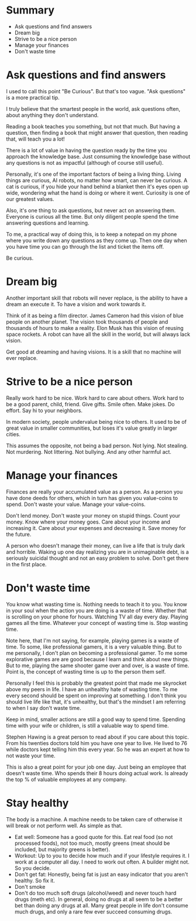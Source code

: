# Summary

* Ask questions and find answers
* Dream big
* Strive to be a nice person
* Manage your finances
* Don't waste time

# Ask questions and find answers

I used to call this point "Be Curious". But that's too vague. "Ask questions" is a more practical tip.

I truly believe that the smartest people in the world, ask questions often, about anything they don't understand.

Reading a book teaches you something, but not that much. But having a question, then finding a book that might answer that question, then reading that, will teach you a lot!

There is a lot of value in having the question ready by the time you approach the knowledge base. Just consuming the knowledge base without any questions is not as impactful (although of course still useful).

Personally, it's one of the important factors of being a living thing. Living things are curious, AI robots, no matter how smart, can never be curious. A cat is curious, if you hide your hand behind a blanket then it's eyes open up wide, wondering what the hand is doing or where it went. Curiosity is one of our greatest values.

Also, it's one thing to ask questions, but never act on answering them. Everyone is curious all the time. But only diligent people spend the time answering questions and learning.

To me, a practical way of doing this, is to keep a notepad on my phone where you write down any questions as they come up. Then one day when you have time you can go through the list and ticket the items off.

Be curious.

# Dream big

Another important skill that robots will never replace, is the ability to have a dream an execute it. To have a vision and work towards it.

Think of it as being a film director. James Cameron had this vision of blue people on another planet. The vision took thousands of people and thousands of hours to make a reality. Elon Musk has this vision of reusing space rockets. A robot can have all the skill in the world, but will always lack vision.

Get good at dreaming and having visions. It is a skill that no machine will ever replace.

# Strive to be a nice person

Really work hard to be nice. Work hard to care about others. Work hard to be a good parent, child, friend. Give gifts. Smile often. Make jokes. Do effort. Say hi to your neighbors.

In modern society, people undervalue being nice to others. It used to be of great value in smaller communities, but loses it's value greatly in larger cities.

This assumes the opposite, not being a bad person. Not lying. Not stealing. Not murdering. Not littering. Not bullying. And any other harmful act.

# Manage your finances

Finances are really your accumulated value as a person. As a person you have done deeds for others, which in turn has given you value-coins to spend. Don't waste your value. Manage your value-coins.

Don't lend money. Don't waste your money on stupid things. Count your money. Know where your money goes. Care about your income and increasing it. Care about your expenses and decreasing it. Save money for the future.

A person who doesn't manage their money, can live a life that is truly dark and horrible. Waking up one day realizing you are in unimaginable debt, is a seriously suicidal thought and not an easy problem to solve. Don't get there in the first place.

# Don't waste time

You know what wasting time is. Nothing needs to teach it to you. You know in your soul when the action you are doing is a waste of time. Whether that is scrolling on your phone for hours. Watching TV all day every day. Playing games all the time. Whatever your concept of wasting time is. Stop wasting time.

Note here, that I'm not saying, for example, playing games is a waste of time. To some, like professional gamers, it is a very valuable thing. But to me personally, I don't plan on becoming a professional gamer. To me some explorative games are are good because I learn and think about new things. But to me, playing the same shooter game over and over, is a waste of time. Point is, the concept of wasting time is up to the person them self.

Personally I feel this is probably the greatest point that made me skyrocket above my peers in life. I have an unhealthy hate of wasting time. To me every second should be spent on improving at something. I don't think you should live life like that, it's unhealthy, but that's the mindset I am referring to when I say don't waste time.

Keep in mind, smaller actions are still a good way to spend time. Spending time with your wife or children, is still a valuable way to spend time.

Stephen Hawing is a great person to read about if you care about this topic. From his twenties doctors told him you have one year to live. He lived to 76 while doctors kept telling him this every year. So he was an expert at how to not waste your time.

This is also a great point for your job one day. Just being an employee that doesn't waste time. Who spends their 8 hours doing actual work. Is already the top % of valuable employees at any company.

# Stay healthy

The body is a machine. A machine needs to be taken care of otherwise it will break or not perform well. As simple as that.

* Eat well: Someone has a good quote for this. Eat real food (so not processed foods), not too much, mostly greens (meat should be included, but majority greens is better).
* Workout: Up to you to decide how much and if your lifestyle requires it. I work at a computer all day. I need to work out often. A builder might not. So you decide.
* Don't get fat: Honestly, being fat is just an easy indicator that you aren't healthy. So fix it.
* Don't smoke
* Don't do too much soft drugs (alcohol/weed) and never touch hard drugs (meth etc). In general, doing no drugs at all seem to be a better bet than doing any drugs at all. Many great people in life don't consume much drugs, and only a rare few ever succeed consuming drugs. 